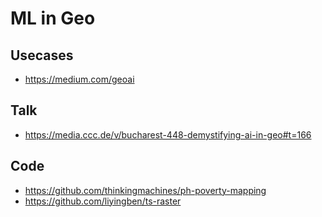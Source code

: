# ML in Geo

## Usecases 
- https://medium.com/geoai

## Talk 
- https://media.ccc.de/v/bucharest-448-demystifying-ai-in-geo#t=166

## Code
- https://github.com/thinkingmachines/ph-poverty-mapping
- https://github.com/liyingben/ts-raster
